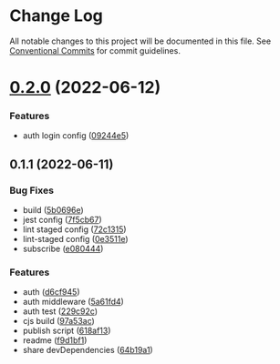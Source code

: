 # Change Log

All notable changes to this project will be documented in this file.
See [Conventional Commits](https://conventionalcommits.org) for commit guidelines.

# [0.2.0](https://github.com/fratercula/podiceps/compare/@podiceps/auth@0.1.1...@podiceps/auth@0.2.0) (2022-06-12)


### Features

* auth login config ([09244e5](https://github.com/fratercula/podiceps/commit/09244e5b2047635e6d2ad5fd78fd753f55d76f03))





## 0.1.1 (2022-06-11)


### Bug Fixes

* build ([5b0696e](https://github.com/fratercula/podiceps/commit/5b0696e6e43e5cf5af2c696c0a933c4d61afc9fe))
* jest config ([7f5cb67](https://github.com/fratercula/podiceps/commit/7f5cb672fd3d6d0b57b467b6027e16900f61691b))
* lint staged config ([72c1315](https://github.com/fratercula/podiceps/commit/72c1315c4b24af5462f23797f469166ce02a0300))
* lint-staged config ([0e3511e](https://github.com/fratercula/podiceps/commit/0e3511e9a8adbe899b44114304bddefa40f6d81c))
* subscribe ([e080444](https://github.com/fratercula/podiceps/commit/e080444cc10a7e5ad5f426ec9365a75e07542f02))


### Features

* auth ([d6cf945](https://github.com/fratercula/podiceps/commit/d6cf9450fb14069ad9e5b9cde21200c4e20a1daa))
* auth middleware ([5a61fd4](https://github.com/fratercula/podiceps/commit/5a61fd42ff5be4785db871304f6b429364c8ba5e))
* auth test ([229c92c](https://github.com/fratercula/podiceps/commit/229c92c7ff9e6d0fdfd012c11fb4b60d3cf034a7))
* cjs build ([97a53ac](https://github.com/fratercula/podiceps/commit/97a53ac83c92a8e4781c3fc57fb9631ce4053fe9))
* publish script ([618af13](https://github.com/fratercula/podiceps/commit/618af13d5db0611e9c0918ac29245979f3af831c))
* readme ([f9d1bf1](https://github.com/fratercula/podiceps/commit/f9d1bf11c04cbc05dbfe18f1389888eb3989d0f9))
* share devDependencies ([64b19a1](https://github.com/fratercula/podiceps/commit/64b19a12352db76a25156ed8ea687f90db01475a))
